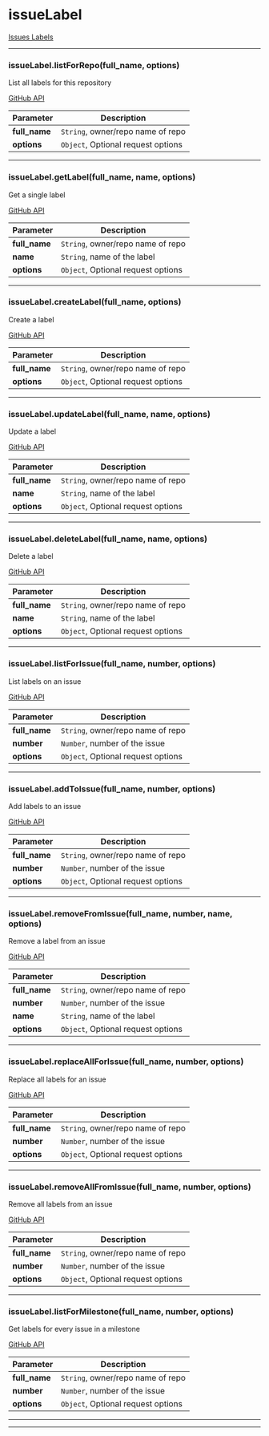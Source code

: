 # issueLabel

[Issues Labels](https://developer.github.com/v3/issues/labels/)



* * *

### issueLabel.listForRepo(full_name, options) 

List all labels for this repository

[GitHub API](https://developer.github.com/v3/issues/labels/#list-all-labels-for-this-repository)

**Parameter**| **Description** |
--------------|---------------
**full_name** | `String`, owner/repo name of repo|
**options** | `Object`, Optional request options|




---------------------------

### issueLabel.getLabel(full_name, name, options) 

Get a single label

[GitHub API](https://developer.github.com/v3/issues/labels/#get-a-single-label)

**Parameter**| **Description** |
--------------|---------------
**full_name** | `String`, owner/repo name of repo|
**name** | `String`, name of the label|
**options** | `Object`, Optional request options|




---------------------------

### issueLabel.createLabel(full_name, options) 

Create a label

[GitHub API](https://developer.github.com/v3/issues/labels/#create-a-label)

**Parameter**| **Description** |
--------------|---------------
**full_name** | `String`, owner/repo name of repo|
**options** | `Object`, Optional request options|




---------------------------

### issueLabel.updateLabel(full_name, name, options) 

Update a label

[GitHub API](https://developer.github.com/v3/issues/labels/#update-a-label)

**Parameter**| **Description** |
--------------|---------------
**full_name** | `String`, owner/repo name of repo|
**name** | `String`, name of the label|
**options** | `Object`, Optional request options|




---------------------------

### issueLabel.deleteLabel(full_name, name, options) 

Delete a label

[GitHub API](https://developer.github.com/v3/issues/labels/#delete-a-label)

**Parameter**| **Description** |
--------------|---------------
**full_name** | `String`, owner/repo name of repo|
**name** | `String`, name of the label|
**options** | `Object`, Optional request options|




---------------------------

### issueLabel.listForIssue(full_name, number, options) 

List labels on an issue

[GitHub API](https://developer.github.com/v3/issues/labels/#list-labels-on-an-issue)

**Parameter**| **Description** |
--------------|---------------
**full_name** | `String`, owner/repo name of repo|
**number** | `Number`, number of the issue|
**options** | `Object`, Optional request options|




---------------------------

### issueLabel.addToIssue(full_name, number, options) 

Add labels to an issue

[GitHub API](https://developer.github.com/v3/issues/labels/#add-labels-to-an-issue)

**Parameter**| **Description** |
--------------|---------------
**full_name** | `String`, owner/repo name of repo|
**number** | `Number`, number of the issue|
**options** | `Object`, Optional request options|




---------------------------

### issueLabel.removeFromIssue(full_name, number, name, options) 

Remove a label from an issue

[GitHub API](https://developer.github.com/v3/issues/labels/#remove-a-label-from-an-issue)

**Parameter**| **Description** |
--------------|---------------
**full_name** | `String`, owner/repo name of repo|
**number** | `Number`, number of the issue|
**name** | `String`, name of the label|
**options** | `Object`, Optional request options|




---------------------------

### issueLabel.replaceAllForIssue(full_name, number, options) 

Replace all labels for an issue

[GitHub API](https://developer.github.com/v3/issues/labels/#replace-all-labels-for-an-issue)

**Parameter**| **Description** |
--------------|---------------
**full_name** | `String`, owner/repo name of repo|
**number** | `Number`, number of the issue|
**options** | `Object`, Optional request options|




---------------------------

### issueLabel.removeAllFromIssue(full_name, number, options) 

Remove all labels from an issue

[GitHub API](https://developer.github.com/v3/issues/labels/#remove-all-labels-from-an-issue)

**Parameter**| **Description** |
--------------|---------------
**full_name** | `String`, owner/repo name of repo|
**number** | `Number`, number of the issue|
**options** | `Object`, Optional request options|




---------------------------

### issueLabel.listForMilestone(full_name, number, options) 

Get labels for every issue in a milestone

[GitHub API](https://developer.github.com/v3/issues/labels/#get-labels-for-every-issue-in-a-milestone)

**Parameter**| **Description** |
--------------|---------------
**full_name** | `String`, owner/repo name of repo|
**number** | `Number`, number of the issue|
**options** | `Object`, Optional request options|




---------------------------


* * *










